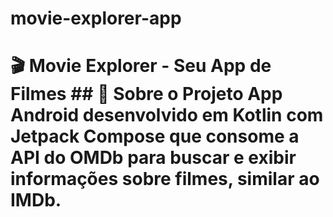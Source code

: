# movie-explorer-app
# 🎬 Movie Explorer - Seu App de Filmes  ## 📱 Sobre o Projeto App Android desenvolvido em Kotlin com Jetpack Compose que consome a API do OMDb para buscar e exibir informações sobre filmes, similar ao IMDb.
